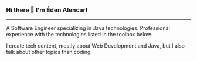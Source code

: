 ### Hi there 👋 I'm Éden Alencar!
---
A Software Engineer specializing in Java technologies. Professional experience with the technologies listed in the toolbox below.

I create tech content, mostly about Web Development and Java, but I also talk about other topics than coding. 


<!--
**edenalencar/edenalencar** is a ✨ _special_ ✨ repository because its `README.md` (this file) appears on your GitHub profile.

Here are some ideas to get you started:

- 🔭 I’m currently working on ...
- 🌱 I’m currently learning ...
- 👯 I’m looking to collaborate on ...
- 🤔 I’m looking for help with ...
- 💬 Ask me about ...
- 📫 How to reach me: ...
- 😄 Pronouns: ...
- ⚡ Fun fact: ...
-->
